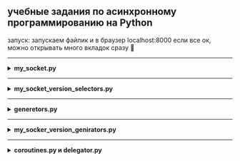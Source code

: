 ## учебные задания по асинхронному программированию на Python


запуск:
запускаем файлик и в браузер localhost:8000
если все ок, можно открывать много вкладок сразу :muscle:

<hr>
<details>
<summary><strong>my_socket.py</strong></summary>
<br>
Данный код реализует простой сервер на сокетах, который принимает входящие TCP-соединения и отправляет ответы клиентам. Сервер работает в бесконечном цикле event_loop(), который использует функцию select() из модуля select для мониторинга нескольких сокетов на события чтения.

Сначала мы создаем серверный сокет, связываем его с адресом и начинаем слушать входящие соединения. Затем мы добавляем серверный сокет в список to_monitor, чтобы он также был отслеживаем при помощи select.

Функция accept_connectionn() вызывается, когда новое соединение устанавливается с сервером. Она принимает запрос на соединение, получает клиентский сокет и адрес клиента, выводит сообщение о подключении и добавляет клиентский сокет в список to_monitor.

Функция send_message() отправляет ответ клиенту. Она принимает клиентский сокет, получает запрос от клиента, читает содержимое файла "response.txt" и отправляет его обратно клиенту. Если клиент закрывает соединение, то соответствующий сокет удаляется из списка to_monitor.

В цикле event_loop() мы используем select() для следующих событий: чтение (ready_to_read) и запись (_ и _). Если событие произошло на серверном сокете, то вызывается accept_connectionn() для принятия нового соединения. Если событие произошло на клиентском сокете, то вызывается send_message() для отправки ответа клиенту.

В основной ветке программы мы добавляем серверный сокет в список to_monitor, запускаем accept_connectionn() для ожидания первого подключения и запускаем цикл event_loop().
</details>

<hr>
<details>
<summary><strong>my_socket_version_selectors.py</strong></summary>
<br>
все тоже самое но мониторинг с помошью библиотеки
selectors - это встроенная библиотека Python,
которая предоставляет высокоуровневый интерфейс
 для мониторинга нескольких сокетов/каналов ввода-вывода (I/O) на события (такие как чтение или запись).
 Благодаря этой библиотеке можно создавать многопоточные сервера,
 обрабатывающие несколько клиентских соединений одновременно,
 что делает написание асинхронного I/O более легким и понятным. 
Модуль selectors также может использоваться для работы с другими объектами, 
такими как файлы и таймеры. Он был добавлен в стандартную библиотеку Python начиная с версии 3.4.
</details>

<hr>
<details>
<summary><strong>generetors.py</strong></summary>
<br>
Этот код демонстрирует простую имплементацию концепции генераторов 
и цикла событий для выполнения задач в определенном порядке.
Сначала мы создаем два генератора: gen1 и gen2, 
которые возвращают элементы из строки s и последовательности чисел соответственно.
Затем мы создаем список задач, содержащий эти два генератора.
запускаем цикл while, который будет выполняться до тех пор, пока список задач не станет пустым. На каждой итерации цикла мы берем первую задачу из списка (pop(0)) и попытаемся вызвать функцию next() на этой задаче. Если выполнение прошло успешно, то мы выводим результат (print(i)) и добавляем задачу обратно в конец списка (tasks.append(task)), чтобы она могла быть выполнена в будущем. В случае возникновения исключения StopIteration, что означает, что все элементы были уже получены из генератора,
мы просто игнорируем его и переходим к следующей задаче.
def gen1(s):
</details>

<hr>
<details>
<summary><strong>my_socker_version_genirators.py</strong></summary>
<br>
<p>Этот код реализует простейший веб-сервер с использованием асинхронного программирования и блокирующих операций ввода-вывода. Когда сервер получает запрос от клиента, он обрабатывает его и возвращает ответ из файла "response.txt". Функция event_loop() управляет выполнением задач и использует функции select() и генераторы для ожидания готовности к чтению или записи в один из сокетов в словарях to_read и to_write.
</p>

### прочие полезности для понимания:

<p>
yield в Python используется для создания генераторов(пример в generetors.py ) — функций, которые позволяют использовать итерацию без написания полного класса реализующего протокол итератора. Когда функция содержит оператор yield, она становится генератором, который вернет итерируемый объект при вызове. При каждом вызове метода __next __() на генераторе, он выполняет код до первого оператора yield, возвращая значение после yield. Выполнение функции приостанавливается до следующего вызова __next __(), когда код запускается снова сразу после последнего выполнения yield. Это позволяет сохранять состояние функции между вызовами.
</p>
</details>

<hr>
<details>
<summary><strong>coroutines.py и delegator.py</strong></summary>
<br>
<p>
 <h3>Корутина</h3> - это специальный вид генератора, который может приостанавливать своё выполнение для обработки входных данных и возобновлять его в определенных точках.

В отличие от обычных генераторов, которые используют метод next() или оператор yield для получения следующего значения из последовательности, корутины могут использовать метод send() для отправки данных внутрь генератора и продолжения выполнения с точки, где оно было приостановлено.

Корутины широко используются в асинхронном программировании для создания эффективных, легковесных и не блокирующих программ, которые могут одновременно обрабатывать множество задач без необходимости создания дополнительных потоков или процессов.
</p>
<br>
<p>
<h3>Генератор-корутина</h3> - это специальный вид генератора, который может не только выдавать значения из последовательности, но и принимать значения на вход, приостанавливать своё выполнение для обработки этих значений и возобновлять его позже.

Генератор-корутины использует метод yield для приостановки выполнения и отправки значения наружу, а также метод send() для получения значения из вызывающего кода и продолжения выполнения генератора с точки, где оно было приостановлено.

Генератор-корутины широко используются в асинхронном программировании для создания эффективных и легковесных средств обработки потоков данных, которые могут одновременно выполняться на одном потоке исполнения без блокировки.
</p>
